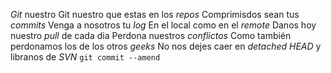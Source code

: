 
<p><em>Git</em> nuestro
Git nuestro que estas en los <em>repos</em>
Comprimisdos sean tus <em>commits</em>
Venga a nosotros tu <em>log</em>
En el local como en el <em>remote</em>
Danos hoy nuestro <em>pull</em> de cada dia
Perdona nuestros <em>conflictos</em>
Como también perdonamos los de los otros <em>geeks</em>
No nos dejes caer en <em>detached HEAD</em>
y libranos de <em>SVN</em>
<code>git commit --amend</code></p>
